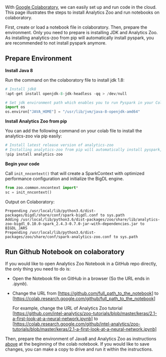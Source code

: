 With [Google Colaboratory](https://colab.research.google.com/), we can easily set up and run code in the cloud. This page illustrates the steps to install Analytics Zoo and run notebooks on colaboratory.

First, create or load a notebook file in colaboratory. Then, prepare the environment. Only you need to prepare is installing JDK and Analytics Zoo. As installing analytics-zoo from pip will automatically install pyspark, you are recommended to not install pyspark anymore.  

## **Prepare Environment**

**Install Java 8**

Run the command on the colaboratory file to install jdk 1.8:

```python
# Install jdk8
!apt-get install openjdk-8-jdk-headless -qq > /dev/null

# Set jdk environment path which enables you to run Pyspark in your Colab environment.
import os
os.environ["JAVA_HOME"] = "/usr/lib/jvm/java-8-openjdk-amd64"
```

**Install Analytics Zoo from pip**

You can add the following command on your colab file to install the analytics-zoo via pip easily:

```python
# Install latest release version of analytics-zoo 
# Installing analytics-zoo from pip will automatically install pyspark, bigdl, and their dependencies.
!pip install analytics-zoo
```

**Begin your code**

Call `init_nncontext()` that will create a SparkContext with optimized performance configuration and initialize the BigDL engine.

```python
from zoo.common.nncontext import*
sc = init_nncontext()
```

Output on Colaboratory:

```
Prepending /usr/local/lib/python3.6/dist-packages/bigdl/share/conf/spark-bigdl.conf to sys.path
Adding /usr/local/lib/python3.6/dist-packages/zoo/share/lib/analytics-zoo-bigdl_0.10.0-spark_2.4.3-0.7.0-jar-with-dependencies.jar to BIGDL_JARS
Prepending /usr/local/lib/python3.6/dist-packages/zoo/share/conf/spark-analytics-zoo.conf to sys.path
```

## Run Github Notebook on colaboratory

If you would like to open Analytics Zoo Notebook in a GitHub repo directly, the only thing you need to do is:

- Open the Notebook file on GitHub in a browser (So the URL ends in *.ipynb*).

- Change the URL from [https://github.com/full_path_to_the_notebook] to [https://colab.research.google.com/github/full_path_to_the_notebook]

  For example, change the URL of Analytics Zoo tutorial [https://github.com/intel-analytics/zoo-tutorials/blob/master/keras/2.1-a-first-look-at-a-neural-network.ipynb] to [https://colab.research.google.com/github/intel-analytics/zoo-tutorials/blob/master/keras/2.1-a-first-look-at-a-neural-network.ipynb] 

Then, prepare the environment of Java8 and Analytics Zoo as instructions [above](#prepare-environment) at the beginning of the colab notebook. If you would like to save changes, you can make a copy to drive and run it within the instructions.
